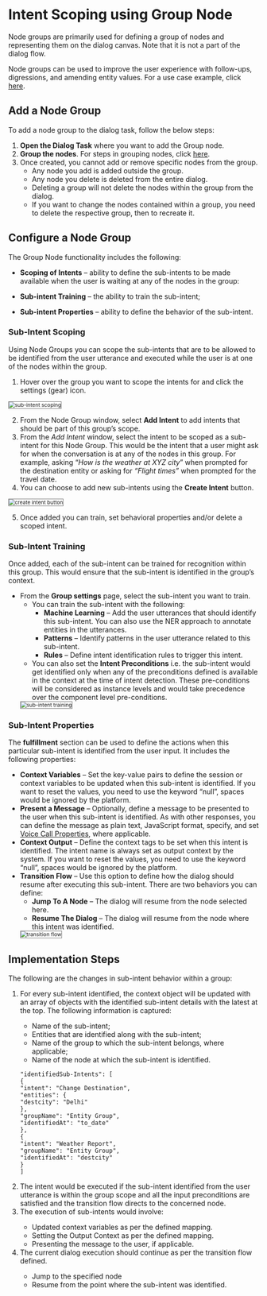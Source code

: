 # Intent Scoping using Group Node

Node groups are primarily used for defining a group of nodes and representing them  on the dialog canvas. Note that it is not a part of the dialog flow.

Node groups can be used to improve the user experience with follow-ups, digressions, and amending entity values. For a use case example, click <a href="https://developer.kore.ai/docs/bots/how-tos/intent-scoping-using-group-node/" target="_blank">here</a>.

## Add a Node Group

To add a node group to the dialog task, follow the below steps:

1. **Open the Dialog Task** where you want to add the Group node.
2. **Group the nodes**. For steps in grouping nodes, click <a href="https://developer.kore.ai/docs/bots/chatbot-overview/using-the-dialog-builder-tool/" target="_blank">here</a>.
3. Once created, you cannot add or remove specific nodes from the group.
    * Any node you add is added outside the group.
    * Any node you delete is deleted from the entire dialog.
    * Deleting a group will not delete the nodes within the group from the dialog.
    * If you want to change the nodes contained within a group, you need to delete the respective group, then to recreate it.

## Configure a Node Group

The Group Node functionality includes the following:

* **Scoping of Intents** – ability to define the sub-intents to be made available when the user is waiting at any of the nodes in the group:

* **Sub-intent Training** – the ability to train the sub-intent;
* **Sub-intent Properties** – ability to define the behavior of the sub-intent.

### Sub-Intent Scoping

Using Node Groups you can scope the sub-intents that are to be allowed to be identified from the user utterance and executed while the user is at one of the nodes within the group.

1. Hover over the group you want to scope the intents for and click the settings (gear) icon.
<img src="../images/sub-intent-scoping.png" alt="sub-intent scoping" title="sub-intent scoping" style="border: 1px solid gray; zoom:75%;">

2. From the Node Group window, select **Add Intent** to add intents that should be part of this group’s scope.
3. From the _Add Intent_ window, select the intent to be scoped as a sub-intent for this Node Group. This would be the intent that a user might ask for when the conversation is at any of the nodes in this group. For example, asking “_How is the weather at XYZ city_” when prompted for the destination entity or asking for _“Flight times”_ when prompted for the travel date.
4. You can choose to add new sub-intents using the **Create Intent** button.
<img src="../images/create-intent-button.png" alt="create intent button" title="create intent button" style="border: 1px solid gray; zoom:75%;">

5. Once added you can train, set behavioral properties and/or delete a scoped intent.

### Sub-Intent Training

Once added, each of the sub-intent can be trained for recognition within this group. This would ensure that the sub-intent is identified in the group’s context.

* From the **Group settings** page, select the sub-intent you want to train.
    * You can train the sub-intent with the following:
        * **Machine Learning** – Add the user utterances that should identify this sub-intent. You can also use the NER approach to annotate entities in the utterances.
        * **Patterns** – Identify patterns in the user utterance related to this sub-intent.
        * **Rules** – Define intent identification rules to trigger this intent.
    * You can also set the **Intent Preconditions** i.e. the sub-intent would get identified only when any of the preconditions defined is available in the context at the time of intent detection. These pre-conditions will be considered as instance levels and would take precedence over the component level pre-conditions.
    <img src="../images/sub-intent-training.png" alt="sub-intent training" title="sub-intent training" style="border: 1px solid gray; zoom:75%;">
 
### Sub-Intent Properties 

The **fulfillment** section can be used to define the actions when this particular sub-intent is identified from the user input. It includes the following properties:

* **Context Variables** – Set the key-value pairs to define the session or context variables to be updated when this sub-intent is identified. If you want to reset the values, you need to use the keyword “null”, spaces would be ignored by the platform.
* **Present a Message** – Optionally, define a message to be presented to the user when this sub-intent is identified. As with other responses, you can define the message as plain text, JavaScript format, specify, and set <a href="https://developer.kore.ai/docs/bots/bot-builder-tool/dialog-task/voice-call-properties/" target="_blank">Voice Call Properties</a>, where applicable.
* **Context Output** – Define the context tags to be set when this intent is identified. The intent name is always set as output context by the system. If you want to reset the values, you need to use the keyword “null”, spaces would be ignored by the platform.
* **Transition Flow** – Use this option to define how the dialog should resume after executing this sub-intent. There are two behaviors you can define:
    * **Jump To A Node** – The dialog will resume from the node selected here.
    * **Resume The Dialog** – The dialog will resume from the node where this intent was identified.
    <img src="../images/transition-flow.png" alt="transition flow" title="transition flow" style="border: 1px solid gray; zoom:75%;">
 
## Implementation Steps

The following are the changes in sub-intent behavior within a group:

1. For every sub-intent identified, the context object will be updated with an array of objects with the identified sub-intent details with the latest at the top. The following information is captured:
    * Name of the sub-intent;
    * Entities that are identified along with the sub-intent;
    * Name of the group to which the sub-intent belongs, where applicable;
    * Name of the node at which the sub-intent is identified.

    ```
    "identifiedSub-Intents": [ 
    { 
    "intent": "Change Destination", 
    "entities": { 
    "destcity": "Delhi" 
    }, 
    "groupName": "Entity Group", 
    "identifiedAt": "to_date" 
    }, 
    { 
    "intent": "Weather Report", 
    "groupName": "Entity Group", 
    "identifiedAt": "destcity" 
    }
    ]
    ```

<ol start="2"><li>The intent would be executed if the sub-intent identified from the user utterance is within the group scope and all the input preconditions are satisfied and the transition flow directs to the concerned node.</li>
<li>The execution of sub-intents would involve:</li>
    <ul><li>Updated  context variables as per the defined mapping.</li>
    <li>Setting the Output Context as per the defined mapping.</li>
    <li>Presenting the message to the user, if applicable.</li></ul>
<li>The current dialog execution should continue as per the transition flow defined.</li>
    <ul><li>Jump to the specified node</li>
    <li>Resume from the point where the sub-intent was identified.</li></ul></ol>